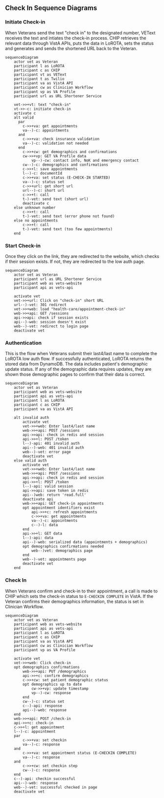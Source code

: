 ## Check In Sequence Diagrams

### Initiate Check-in

When Veterans send the text "check in" to the designated number, VEText receives the text and intiates the check-in process. CHIP retrieves the relevant data through VistA APIs, puts the data in LoROTA, sets the status and generates and sends the shortened URL back to the Veteran.

```mermaid
sequenceDiagram
    actor vet as Veteran
    participant l as LoROTA
    participant c as CHIP
    participant vt as VEText
    participant t as Twilio
    participant va as VistA API
    participant cw as Clinician Workflow
    participant vp as VA Profile
    participant url as URL Shortener Service

    vet->>+vt: text "check-in"
    vt->>-c: initiate check-in
    activate c
    alt valid
      par
        c->>+va: get appointments
        va--)-c: appointments
      and
        c->>+va: check insurance validation
        va--)-c: validation not needed
      end
        c->>+cw: get demographics and confirmations
        cw->>+vp: GET VA Profile data
            vp--)-cw: contact info, NoK and emergency contact
        cw--)-c: demographics and confirmations
        c->>+l: save appointments
        l--)-c: documentId
        c->>+va: set status (E-CHECK-IN STARTED)
        va--)-c: status set
        c->>+url: get short url
        url--)-c: short url
        c->>+t: call
        t-)-vet: send text (short url)
        deactivate c
    else unknown number
        c->>+t: call
        t-)-vet: send text (error phone not found)
    else no appointments
        c->>+t: call
        t-)-vet: send text (too few appointments)
    end
```

### Start Check-in

Once they click on the link, they are redirected to the website, which checks if their session exists. If not, they are redirected to the low auth page.

```mermaid
sequenceDiagram
    actor vet as Veteran
    participant url as URL Shortener Service
    participant web as vets-website
    participant api as vets-api

    activate vet
    vet->>+url: Click on "check-in" short URL
    url--)-vet: 301 redirect
    vet->>+web: load "health-care/appointment-check-in"
    web->>+api: GET /sessions
    api->>api: check if session exists
    api--)-web: session doesn't exist
    web--)-vet: redirect to login page
    deactivate vet
```

### Authentication

This is the flow when Veterans submit their last4/last name to complete the LoROTA low auth flow. If successfully authenticated, LoROTA returns the stored data from DynamoDB. The data includes patient's demographic update status. If any of the demographic data requires updates, they are shown those demographic pages to confirm that their data is correct.

```mermaid
sequenceDiagram
    actor vet as Veteran
    participant web as vets-website
    participant api as vets-api
    participant l as LoROTA
    participant c as CHIP
    participant va as VistA API

    alt invalid auth
        activate vet
        vet->>+web: Enter last4/last name
        web->>+api: POST /sessions
        api->>api: check in redis and session
        api->>+l: POST /token
        l--)-api: 401 invalid auth
        api--)-web: 401 invalid auth
        web--)-vet: error page
        deactivate vet
    else valid auth
        activate vet
        vet->>+web: Enter last4/last name
        web->>+api: POST /sessions
        api->>api: check in redis and session
        api->>+l: POST /token
        l--)-api: valid session
        api->>api: save token in redis
        api--)web: return 'read.full'
        deactivate api
        web->>+api: GET check-in appointments
        opt appointment identifiers exist
            api->>+c: refresh appointments
            c->>+va: get appointments
            va--)-c: appointments
            c--)-l: data
        end
        api->>+l: GET data
        l--)-api: data
        api--)-web: serialized data (appointments + demographics)
        opt demographics confirmations needed
            web--)vet: demographics page
        end
        web--)-vet: appointments page
        deactivate vet
    end
```

### Check In

When Veterans confirm and check-in to their appointment, a call is made to CHIP which sets the check-in status to `E-CHECKIN COMPLETE` in VistA. If the Veteran confirms their demographics information, the status is set in Clinician Workflow.

```mermaid
sequenceDiagram
    actor vet as Veteran
    participant web as vets-website
    participant api as vets-api
    participant l as LoROTA
    participant c as CHIP
    participant va as VistA API
    participant cw as Clinician Workflow
    participant vp as VA Profile

    activate vet
    vet->>+web: Click check-in
    opt demographics confirmations
        web->>+api: PUT /demographics
        api->>+c: confirm demographics
        c->>+cw: set patient demographic status
        opt demographics up to date
            cw->>+vp: update timestamp
            vp--)-cw: response
        end
        cw--)-c: status set
        c--)-api: response
        api--)-web: response
    end
    web->>+api: POST /check-in
    api->>+c: check-in
    c->>+l: get appointment
    l--)-c: appointment
    par
        c->>+va: set checkin
        va--)-c: response
    and
        c->>+va: set appointment status (E-CHECKIN COMPLETE)
        va--)-c: response
    and
        c->>+cw: set checkin step
        cw--)-c: response
    end
    c--)-api: checkin successful
    api--)-web: response
    web--)-vet: successful checked in page
    deactivate vet
```

